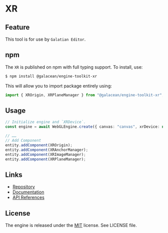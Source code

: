 # XR

## Feature

This tool is for use by `Galatian Editor`.

## npm

The `XR` is published on npm with full typing support. To install, use:

```sh
$ npm install @galacean/engine-toolkit-xr
```

This will allow you to import package entirely using:

```javascript
import { XROrigin, XRPlaneManager } from "@galacean/engine-toolkit-xr";
```

## Usage

```ts
// Initialize engine and `XRDevice`.
const engine = await WebGLEngine.create({ canvas: "canvas", xrDevice: new WebXRDevice()});

// ……
// Add Component
entity.addComponent(XROrigin);
entity.addComponent(XRAnchorManager);
entity.addComponent(XRImageManager);
entity.addComponent(XRPlaneManager);

```

## Links

- [Repository](https://github.com/galacean/engine-toolkit)
- [Documentation](https://galacean.antgroup.com/#/docs/latest/cn/install)
- [API References](https://galacean.antgroup.com/#/api/latest/core)

## License

The engine is released under the [MIT](https://opensource.org/licenses/MIT) license. See LICENSE file.
